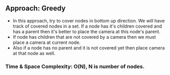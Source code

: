 ## Approach: Greedy
* In this approach, try to cover nodes in bottom up direction. We will have track of covered nodes in a set. If a node has it's children covered and has a parent then it's better to place the camera at this node's parent.
* If node has children that are not covered by a camera then we must place a camera at current node.
* Also if a node has no parent and it is not covered yet then place camera at that node as well.
​
### Time & Space Complexity: O(N), N is number of nodes.
